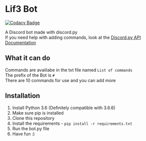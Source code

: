 # Lif3 Bot

[![Codacy Badge](https://api.codacy.com/project/badge/Grade/ae3c47f72ca044edbfe49b3f841d2c82)](https://www.codacy.com/project/ItzAfroBoy/DiscordBot/dashboard?utm_source=github.com&amp;utm_medium=referral&amp;utm_content=ItzAfroBoy/DiscordBot&amp;utm_campaign=Badge_Grade_Dashboard)

A Discord bot made with discord.py  
If you need help with adding commands, look at the [Discord.py API Documentation](http://discordpy.readthedocs.io/en/latest/api.html#)

## What it can do  

Commands are availiabe in the txt file named `List of commands`  
The prefix of the Bot is `#`  
There are 10 commands for use and you can add more  

## Installation

1. Install Python 3.6 (Definitely compatible with 3.6.6)
2. Make sure pip is installed
3. Clone this repository
4. Install the requirements - `pip install -r requirements.txt`
5. Run the bot.py file
6. Have fun :)